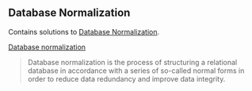 
## Database Normalization
Contains solutions to [Database Normalization](https://www.hackerrank.com/domains/databases?filters%5Bsubdomains%5D%5B%5D=database-normalization).

[Database normalization](https://en.wikipedia.org/wiki/Database_normalization)
> Database normalization is the process of structuring a relational database in accordance with a series of so-called normal forms in order to reduce data redundancy and improve data integrity.

<br/>